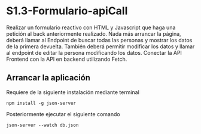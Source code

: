# S1.3-Formulario-apiCall
Realizar un formulario reactivo con HTML y Javascript que haga una petición al back anteriormente realizado. 
Nada más arrancar la página, deberá llamar al Endpoint de buscar todas las personas y mostrar los datos de la primera devuelta. También deberá permitir modificar los datos y llamar al endpoint de editar la persona modificando los datos.
Conectar la API Frontend con la API en backend utilizando Fetch. 

## Arrancar la aplicación
Requiere de la siguiente instalación mediante terminal
```
npm install -g json-server 
```
Posteriormente ejecutar el siguiente comando
```
json-server --watch db.json
```
